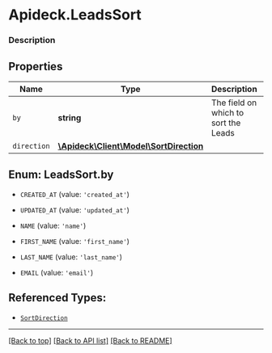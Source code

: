 # Apideck.LeadsSort

### Description

## Properties
Name | Type | Description | Notes
------------ | ------------- | ------------- | -------------
`by` | **string** | The field on which to sort the Leads | 
`direction` | [**\Apideck\Client\Model\SortDirection**](SortDirection.md) |  | [optional] 





<a name="BY"></a>
## Enum: LeadsSort.by


* `CREATED_AT` (value: `'created_at'`)

* `UPDATED_AT` (value: `'updated_at'`)

* `NAME` (value: `'name'`)

* `FIRST_NAME` (value: `'first_name'`)

* `LAST_NAME` (value: `'last_name'`)

* `EMAIL` (value: `'email'`)




## Referenced Types:

* [`SortDirection`](SortDirection.md)

---

[[Back to top]](#) [[Back to API list]](../../../../README.md#documentation-for-api-endpoints) [[Back to README]](../../../../README.md)


